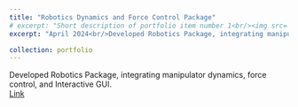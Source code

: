 ```yaml
---
title: "Robotics Dynamics and Force Control Package"
# excerpt: "Short description of portfolio item number 1<br/><img src='/images/500x300.png'>"
excerpt: "April 2024<br/>Developed Robotics Package, integrating manipulator dynamics, force control, and Interactive GUI."

collection: portfolio
---
```


Developed Robotics Package, integrating manipulator dynamics, force control, and Interactive GUI.<br/>
[Link](https://github.com/thulsonASU/robot_sim)

